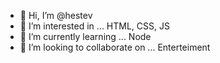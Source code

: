 - 👋 Hi, I’m @hestev
- 👀 I’m interested in ... HTML, CSS, JS
- 🌱 I’m currently learning ... Node
- 💞️ I’m looking to collaborate on ... Enterteiment

<!---
hestev/hestev is a ✨ special ✨ repository because its `README.md` (this file) appears on your GitHub profile.
You can click the Preview link to take a look at your changes.
--->
